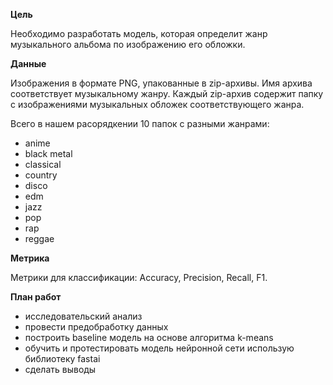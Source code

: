 __Цель__

Необходимо разработать модель, которая определит жанр музыкального альбома по изображению его обложки.

__Данные__

Изображения в формате PNG, упакованные в zip-архивы. Имя архива соответствует музыкальному жанру. Каждый zip-архив содержит папку с изображениями музыкальных обложек соответствующего жанра.

Всего в нашем расорядкении 10 папок с разными жанрами:
 - anime
 - black metal
 - classical
 - country
 - disco
 - edm
 - jazz
 - pop
 - rap
 - reggae

__Метрика__

Метрики для классификации: Accuracy, Precision, Recall, F1.

__План работ__

- исследовательский анализ
- провести предобработку данных
- построить baseline модель на основе алгоритма k-means
- обучить и протестировать модель нейронной сети использую библиотеку fastai
- сделать выводы
